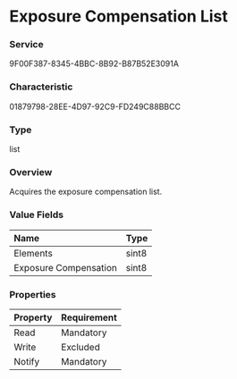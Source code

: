 # Exposure Compensation List

### Service

9F00F387-8345-4BBC-8B92-B87B52E3091A

### Characteristic

01879798-28EE-4D97-92C9-FD249C88BBCC

### Type

list

### Overview

Acquires the exposure compensation list.

### Value Fields

| Name | Type |
|:--|:--|
| Elements | sint8 |
| Exposure Compensation | sint8 |

### Properties

| Property | Requirement |
|:--|:--|
| Read | Mandatory |
| Write | Excluded |
| Notify | Mandatory |